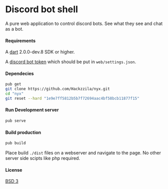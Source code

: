 # Discord bot shell

A pure web application to control discord bots. See what they see and chat as a bot.

#### Requirements

A [dart](https://www.dartlang.org/) 2.0.0-dev.8 SDK or higher.

A [discord bot token](https://github.com/reactiflux/discord-irc/wiki/Creating-a-discord-bot-&-getting-a-token) which should be put in `web/settings.json`.

#### Dependecies

```sh
pub get
git clone https://github.com/Hackzzila/nyx.git
cd "nyx"
git reset --hard "1e9e7ff5812b5b7f72694aac4bf58bcb11877f15"
```

#### Run Development server

```sh
pub serve
```

#### Build production

```sh
pub build
```

Place build `./dist` files on a webserver and navigate to the page. No other server side scipts like php required.

#### License

[BSD 3](https://opensource.org/licenses/BSD-3-Clause)
